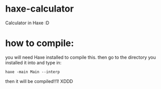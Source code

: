 # haxe-calculator
Calculator in Haxe :D

# how to compile:

you will need Haxe installed to compile this.
then go to the directory you installed it into 
and type in:

```haxe -main Main --interp```

then it will be compiled!!1! XDDD
